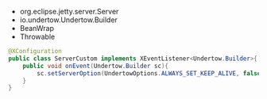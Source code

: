 
* org.eclipse.jetty.server.Server
* io.undertow.Undertow.Builder
* BeanWrap
* Throwable

```java
@XConfiguration
public class ServerCustom implements XEventListener<Undertow.Builder>{
    public void onEvent(Undertow.Builder sc){
        sc.setServerOption(UndertowOptions.ALWAYS_SET_KEEP_ALIVE, false);
    }
}
```